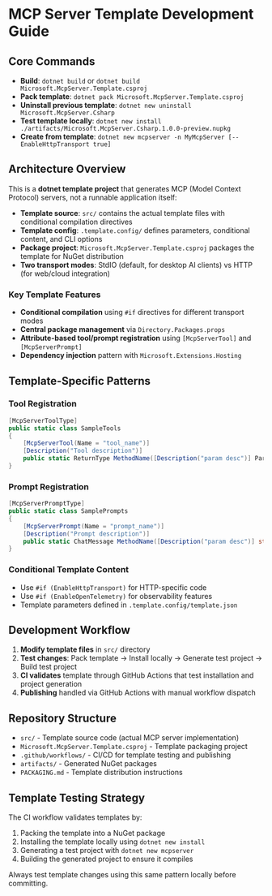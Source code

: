 # MCP Server Template Development Guide

## Core Commands

- **Build**: `dotnet build` or `dotnet build Microsoft.McpServer.Template.csproj`
- **Pack template**: `dotnet pack Microsoft.McpServer.Template.csproj`
- **Uninstall previous template**: `dotnet new uninstall Microsoft.McpServer.Csharp`
- **Test template locally**: `dotnet new install ./artifacts/Microsoft.McpServer.Csharp.1.0.0-preview.nupkg`
- **Create from template**: `dotnet new mcpserver -n MyMcpServer [--EnableHttpTransport true]`

## Architecture Overview

This is a **dotnet template project** that generates MCP (Model Context Protocol) servers, not a runnable application itself:

- **Template source**: `src/` contains the actual template files with conditional compilation directives
- **Template config**: `.template.config/` defines parameters, conditional content, and CLI options
- **Package project**: `Microsoft.McpServer.Template.csproj` packages the template for NuGet distribution
- **Two transport modes**: StdIO (default, for desktop AI clients) vs HTTP (for web/cloud integration)

### Key Template Features

- **Conditional compilation** using `#if` directives for different transport modes
- **Central package management** via `Directory.Packages.props`
- **Attribute-based tool/prompt registration** using `[McpServerTool]` and `[McpServerPrompt]`
- **Dependency injection** pattern with `Microsoft.Extensions.Hosting`

## Template-Specific Patterns

### Tool Registration

```csharp
[McpServerToolType]
public static class SampleTools
{
    [McpServerTool(Name = "tool_name")]
    [Description("Tool description")]
    public static ReturnType MethodName([Description("param desc")] ParamType param) { }
}
```

### Prompt Registration

```csharp
[McpServerPromptType]
public static class SamplePrompts
{
    [McpServerPrompt(Name = "prompt_name")]
    [Description("Prompt description")]
    public static ChatMessage MethodName([Description("param desc")] string param) { }
}
```

### Conditional Template Content

- Use `#if (EnableHttpTransport)` for HTTP-specific code
- Use `#if (EnableOpenTelemetry)` for observability features
- Template parameters defined in `.template.config/template.json`

## Development Workflow

1. **Modify template files** in `src/` directory
2. **Test changes**: Pack template → Install locally → Generate test project → Build test project
3. **CI validates** template through GitHub Actions that test installation and project generation
4. **Publishing** handled via GitHub Actions with manual workflow dispatch

## Repository Structure

- `src/` - Template source code (actual MCP server implementation)
- `Microsoft.McpServer.Template.csproj` - Template packaging project
- `.github/workflows/` - CI/CD for template testing and publishing
- `artifacts/` - Generated NuGet packages
- `PACKAGING.md` - Template distribution instructions

## Template Testing Strategy

The CI workflow validates templates by:

1. Packing the template into a NuGet package
2. Installing the template locally using `dotnet new install`
3. Generating a test project with `dotnet new mcpserver`
4. Building the generated project to ensure it compiles

Always test template changes using this same pattern locally before committing.
